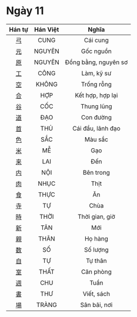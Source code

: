 <link href="styles.css" rel="stylesheet">

# Ngày 11

| Hán tự | Hán Việt | Nghĩa |
| :---: | :---: | :---: |
| [<span class="stroke-order">弓</span>](https://www.tiengnhatdongian.com/kanji/giai-nghia-kanji-弓) | CUNG | Cái cung |
| [<span class="stroke-order">元</span>](https://www.tiengnhatdongian.com/kanji/giai-nghia-kanji-元) | NGUYÊN | Gốc nguồn |
| [<span class="stroke-order">原</span>](https://www.tiengnhatdongian.com/kanji/giai-nghia-kanji-原) | NGUYÊN | Đồng bằng, nguyên sơ |
| [<span class="stroke-order">工</span>](https://www.tiengnhatdongian.com/kanji/giai-nghia-kanji-工) | CÔNG | Làm, kỹ sư |
| [<span class="stroke-order">空</span>](https://www.tiengnhatdongian.com/kanji/giai-nghia-kanji-空) | KHÔNG | Trống rỗng |
| [<span class="stroke-order">合</span>](https://www.tiengnhatdongian.com/kanji/giai-nghia-kanji-合) | HỢP | Kết hợp, hợp lại |
| [<span class="stroke-order">谷</span>](https://www.tiengnhatdongian.com/kanji/giai-nghia-kanji-谷) | CỐC | Thung lũng |
| [<span class="stroke-order">道</span>](https://www.tiengnhatdongian.com/kanji/giai-nghia-kanji-道) | ĐẠO | Con đường |
| [<span class="stroke-order">首</span>](https://www.tiengnhatdongian.com/kanji/giai-nghia-kanji-首) | THỦ | Cái đầu, lãnh đạo |
| [<span class="stroke-order">色</span>](https://www.tiengnhatdongian.com/kanji/giai-nghia-kanji-色) | SẮC | Màu sắc |
| [<span class="stroke-order">米</span>](https://www.tiengnhatdongian.com/kanji/giai-nghia-kanji-米) | MỄ | Gạo |
| [<span class="stroke-order">来</span>](https://www.tiengnhatdongian.com/kanji/giai-nghia-kanji-来) | LAI | Đến |
| [<span class="stroke-order">内</span>](https://www.tiengnhatdongian.com/kanji/giai-nghia-kanji-内) | NỘI | Bên trong |
| [<span class="stroke-order">肉</span>](https://www.tiengnhatdongian.com/kanji/giai-nghia-kanji-肉) | NHỤC | Thịt |
| [<span class="stroke-order">食</span>](https://www.tiengnhatdongian.com/kanji/giai-nghia-kanji-食) | THỰC | Ăn |
| [<span class="stroke-order">寺</span>](https://www.tiengnhatdongian.com/kanji/giai-nghia-kanji-寺) | TỰ | Chùa |
| [<span class="stroke-order">時</span>](https://www.tiengnhatdongian.com/kanji/giai-nghia-kanji-時) | THỜI | Thời gian, giờ |
| [<span class="stroke-order">新</span>](https://www.tiengnhatdongian.com/kanji/giai-nghia-kanji-新) | TÂN | Mới |
| [<span class="stroke-order">親</span>](https://www.tiengnhatdongian.com/kanji/giai-nghia-kanji-親) | THÂN | Họ hàng |
| [<span class="stroke-order">数</span>](https://www.tiengnhatdongian.com/kanji/giai-nghia-kanji-数) | SỐ | Số lượng |
| [<span class="stroke-order">自</span>](https://www.tiengnhatdongian.com/kanji/giai-nghia-kanji-自) | TỰ | Tự thân |
| [<span class="stroke-order">室</span>](https://www.tiengnhatdongian.com/kanji/giai-nghia-kanji-室) | THẤT | Căn phòng |
| [<span class="stroke-order">週</span>](https://www.tiengnhatdongian.com/kanji/giai-nghia-kanji-週) | CHU | Tuần |
| [<span class="stroke-order">書</span>](https://www.tiengnhatdongian.com/kanji/giai-nghia-kanji-書) | THƯ | Viết, sách |
| [<span class="stroke-order">場</span>](https://www.tiengnhatdongian.com/kanji/giai-nghia-kanji-場) | TRÀNG | Sân bãi, nơi |

